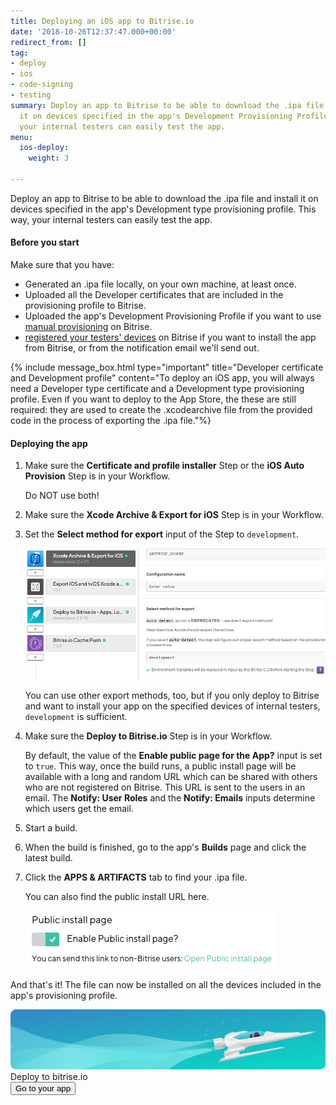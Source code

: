 ```yaml
---
title: Deploying an iOS app to Bitrise.io
date: '2018-10-26T12:37:47.000+00:00'
redirect_from: []
tag:
- deploy
- ios
- code-signing
- testing
summary: Deploy an app to Bitrise to be able to download the .ipa file and install
  it on devices specified in the app's Development Provisioning Profile. This way,
  your internal testers can easily test the app.
menu:
  ios-deploy:
    weight: 3

---
```

Deploy an app to Bitrise to be able to download the .ipa file and install it on devices specified in the app's Development type provisioning profile. This way, your internal testers can easily test the app.

#### Before you start

Make sure that you have:

* Generated an .ipa file locally, on your own machine, at least once.
* Uploaded all the Developer certificates that are included in the provisioning profile to Bitrise.
* Uploaded the app's Development Provisioning Profile if you want to use [manual provisioning](/code-signing/ios-code-signing/ios-manual-provisioning/) on Bitrise.
* [registered your testers' devices](/testing/registering-a-test-device/) on Bitrise if you want to install the app from Bitrise, or from the notification email we'll send out.

{% include message_box.html type="important" title="Developer certificate and Development profile" content="To deploy an iOS app, you will always need a Developer type certificate and a Development type provisioning profile. Even if you want to deploy to the App Store, the these are still required: they are used to create the .xcodearchive file from the provided code in the process of exporting the .ipa file."%}

#### Deploying the app

1. Make sure the **Certificate and profile installer** Step or the **iOS Auto Provision** Step is in your Workflow.

   Do NOT use both!
2. Make sure the **Xcode Archive & Export for iOS** Step is in your Workflow.
3. Set the **Select method for export** input of the Step to `development`.

   ![](/img/xcode-archive-export-method.png)

   You can use other export methods, too, but if you only deploy to Bitrise and want to install your app on the specified devices of internal testers, `development` is sufficient.
4. Make sure the **Deploy to Bitrise.io** Step is in your Workflow.

   By default, the value of the **Enable public page for the App?** input is set to `true`. This way, once the build runs, a public install page will be available with a long and random URL which can be shared with others who are not registered on Bitrise. This URL is sent to the users in an email. The **Notify: User Roles** and the **Notify: Emails** inputs determine which users get the email.
5. Start a build.
6. When the build is finished, go to the app's **Builds** page and click the latest build.
7. Click the **APPS & ARTIFACTS** tab to find your .ipa file.

   You can also find the public install URL here.

   ![](/img/public-install-page.png)

And that's it! The file can now be installed on all the devices included in the app's provisioning profile.

<div class="banner">
<img src="/assets/images/banner-bg-888x170.png" style="border: none;">
<div class="deploy-text">Deploy to bitrise.io</div>
<a target="_blank" href="https://app.bitrise.io/dashboard/builds"><button class="button">Go to your app</button></a>
</div>
